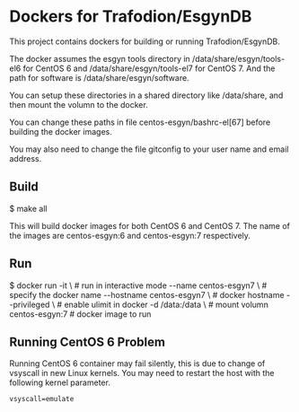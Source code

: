 # Dockers for Trafodion/EsgynDB

This project contains dockers for building or running
Trafodion/EsgynDB.

The docker assumes the esgyn tools directory in
/data/share/esgyn/tools-el6 for CentOS 6 and
/data/share/esgyn/tools-el7 for CentOS 7. And the path for software is
/data/share/esgyn/software.

You can setup these directories in a shared directory like
/data/share, and then mount the volumn to the docker.

You can change these paths in file centos-esgyn/bashrc-el[67] before
building the docker images.

You may also need to change the file gitconfig to your user name and
email address.

## Build

$ make all

This will build docker images for both CentOS 6 and CentOS 7. The name
of the images are centos-esgyn:6 and centos-esgyn:7 respectively.

## Run

$ docker run -it  \ # run in interactive mode
  --name centos-esgyn7 \ # specify the docker name
  --hostname centos-esgyn7 \ # docker hostname
  --privileged \ # enable ulimit in docker
  -d /data:/data \ # mount volumn
  centos-esgyn:7 # docker image to run

## Running CentOS 6 Problem

Running CentOS 6 container may fail silently, this is due to change of
vsyscall in new Linux kernels. You may need to restart the host with
the following kernel parameter.

    vsyscall=emulate
